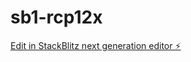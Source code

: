 # sb1-rcp12x

[Edit in StackBlitz next generation editor ⚡️](https://stackblitz.com/~/github.com/sebasval/sb1-rcp12x)